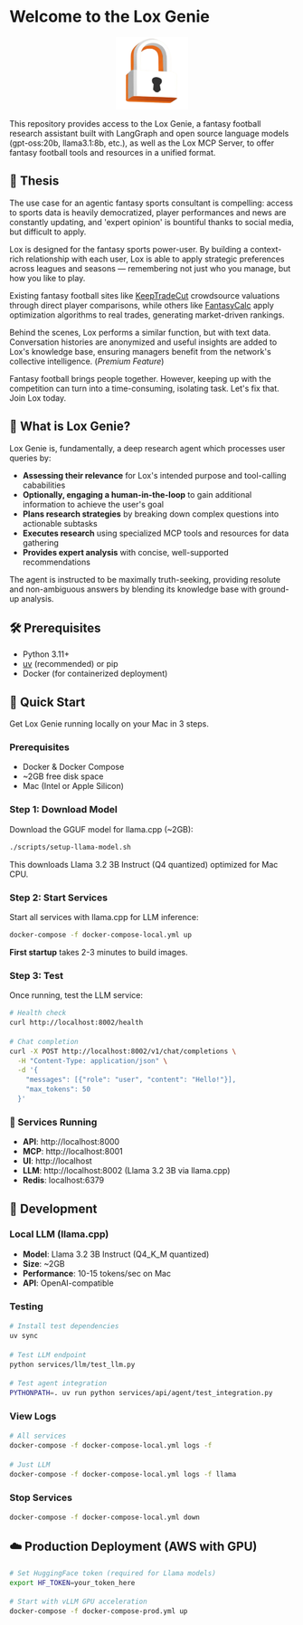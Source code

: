 # Welcome to the Lox Genie

<div align="center">
  <img src="static/lox-logo512.png" alt="Lox Logo" width="128" height="128">
</div>

This repository provides access to the Lox Genie, a fantasy football research assistant built with LangGraph and open source language models (gpt-oss:20b, llama3.1:8b, etc.), as well as the Lox MCP Server, to offer fantasy football tools and resources in a unified format.

## 🧠  Thesis

The use case for an agentic fantasy sports consultant is compelling: access to sports data is heavily democratized, player performances and news are constantly updating, and 'expert opinion' is bountiful thanks to social media, but difficult to apply.

Lox is designed for the fantasy sports power-user. By building a context-rich relationship with each user, Lox is able to apply strategic preferences across leagues and seasons — remembering not just who you manage, but how you like to play.

Existing fantasy football sites like [KeepTradeCut](https://keeptradecut.com/) crowdsource valuations through direct player comparisons, while others like [FantasyCalc](https://fantasycalc.com/redraft-rankings) apply optimization algorithms to real trades, generating market-driven rankings.

Behind the scenes, Lox performs a similar function, but with text data. Conversation histories are anonymized and useful insights are added to Lox's knowledge base, ensuring managers benefit from the network's collective intelligence. (*Premium Feature*)

Fantasy football brings people together. However, keeping up with the competition can turn into a time-consuming, isolating task. Let's fix that. Join Lox today.

## 🏈  What is Lox Genie?

Lox Genie is, fundamentally, a deep research agent which processes user queries by:

- **Assessing their relevance** for Lox's intended purpose and tool-calling cababilities
- **Optionally, engaging a human-in-the-loop** to gain additional information to achieve the user's goal
- **Plans research strategies** by breaking down complex questions into actionable subtasks
- **Executes research** using specialized MCP tools and resources for data gathering
- **Provides expert analysis** with concise, well-supported recommendations

The agent is instructed to be maximally truth-seeking, providing resolute and non-ambiguous answers by blending its knowledge base with ground-up analysis.

## 🛠️  Prerequisites

- Python 3.11+
- [uv](https://docs.astral.sh/uv/) (recommended) or pip
- Docker (for containerized deployment)

## 🚀  Quick Start

Get Lox Genie running locally on your Mac in 3 steps.

### Prerequisites
- Docker & Docker Compose
- ~2GB free disk space
- Mac (Intel or Apple Silicon)

### Step 1: Download Model

Download the GGUF model for llama.cpp (~2GB):

```bash
./scripts/setup-llama-model.sh
```

This downloads Llama 3.2 3B Instruct (Q4 quantized) optimized for Mac CPU.

### Step 2: Start Services

Start all services with llama.cpp for LLM inference:

```bash
docker-compose -f docker-compose-local.yml up
```

**First startup** takes 2-3 minutes to build images.

### Step 3: Test

Once running, test the LLM service:

```bash
# Health check
curl http://localhost:8002/health

# Chat completion
curl -X POST http://localhost:8002/v1/chat/completions \
  -H "Content-Type: application/json" \
  -d '{
    "messages": [{"role": "user", "content": "Hello!"}],
    "max_tokens": 50
  }'
```

### 🎉 Services Running

- **API**: http://localhost:8000
- **MCP**: http://localhost:8001
- **UI**: http://localhost
- **LLM**: http://localhost:8002 (Llama 3.2 3B via llama.cpp)
- **Redis**: localhost:6379

## 🔧 Development

### Local LLM (llama.cpp)
- **Model**: Llama 3.2 3B Instruct (Q4_K_M quantized)
- **Size**: ~2GB
- **Performance**: 10-15 tokens/sec on Mac
- **API**: OpenAI-compatible

### Testing
```bash
# Install test dependencies
uv sync

# Test LLM endpoint
python services/llm/test_llm.py

# Test agent integration
PYTHONPATH=. uv run python services/api/agent/test_integration.py
```

### View Logs
```bash
# All services
docker-compose -f docker-compose-local.yml logs -f

# Just LLM
docker-compose -f docker-compose-local.yml logs -f llama
```

### Stop Services
```bash
docker-compose -f docker-compose-local.yml down
```

## ☁️ Production Deployment (AWS with GPU)

```bash
# Set HuggingFace token (required for Llama models)
export HF_TOKEN=your_token_here

# Start with vLLM GPU acceleration
docker-compose -f docker-compose-prod.yml up
```